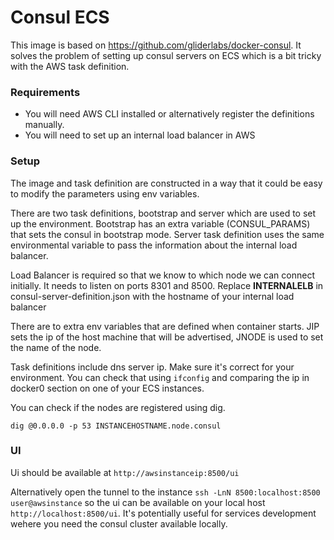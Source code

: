 Consul ECS
==========


This image is based on https://github.com/gliderlabs/docker-consul. It solves the problem of setting up consul servers on ECS which is a bit tricky with the AWS task definition.

### Requirements ###

* You will need AWS CLI installed or alternatively register the definitions manually.
* You will need to set up an internal load balancer in AWS

### Setup ###

The image and task definition are constructed in a way that it could be easy to modify the parameters using env variables.

There are two task definitions, bootstrap and server which are used to set up the environment. Bootstrap has an extra variable (CONSUL_PARAMS) that sets the consul in bootstrap mode. Server task definition uses the same environmental variable to pass the information about the internal load balancer.

Load Balancer is required so that we know to which node we can connect initially. It needs to listen on ports 8301 and 8500. Replace __INTERNALELB__ in consul-server-definition.json with the hostname of your internal load balancer

There are to extra env variables that are defined when container starts. JIP sets the ip of the host machine that will be advertised, JNODE is used to set the name of the node.

Task definitions include dns server ip. Make sure it's correct for your environment. You can check that using ```ifconfig``` and comparing the ip in docker0 section on one of your ECS instances.

You can check if the nodes are registered using dig.

```dig @0.0.0.0 -p 53 INSTANCEHOSTNAME.node.consul```


### UI ###

Ui should be available at ```http://awsinstanceip:8500/ui``` 

Alternatively open the tunnel to the instance ```ssh -LnN 8500:localhost:8500 user@awsinstance``` so the ui can be available on your local host  ```http://localhost:8500/ui```. It's potentially useful for services development wehere you need the consul cluster available locally.

